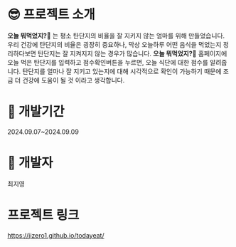 
# 😎 프로젝트 소개
**오늘 뭐먹었지?🍜** 는 평소 탄단지의 비율을 잘 지키지 않는 엄마를 위해 만들었습니다. 
우리 건강에 탄단지의 비율은 굉장히 중요하나, 막상 오늘하루 어떤 음식을 먹었는지
정리하다보면 탄단지는 잘 지켜지지 않는 경우가 많습니다. 
**오늘 뭐먹었지?🍜** 홈페이지에 오늘 먹은 탄단지를 입력하고 점수확인버튼을 누르면, 오늘 식단에 대한 점수를 알려줍니다. 탄단지를 얼마나 잘 지키고 있는지에 대해 시각적으로 확인이 가능하기 때문에 조금 더 건강에 도움이 될 것 이라고 생각합니다. 

# 🎨 개발기간
2024.09.07~2024.09.09

# 👩 개발자
최지영

# 프로젝트 링크
<https://jizero1.github.io/todayeat/>
